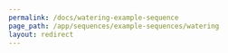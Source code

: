 ```yaml
---
permalink: /docs/watering-example-sequence
page_path: /app/sequences/example-sequences/watering
layout: redirect
---
```

